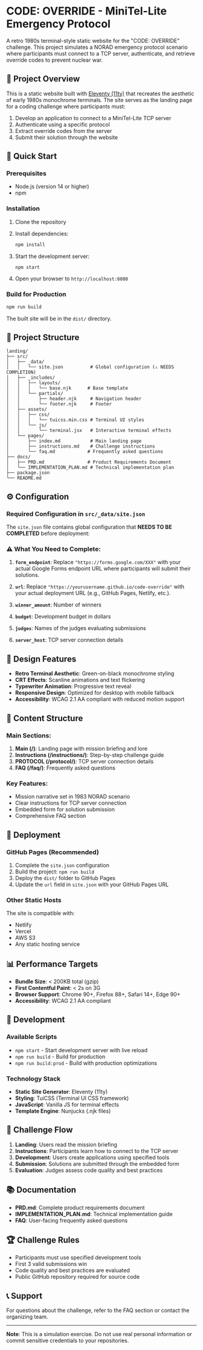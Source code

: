 # CODE: OVERRIDE - MiniTel-Lite Emergency Protocol

A retro 1980s terminal-style static website for the "CODE: OVERRIDE" challenge. This project simulates a NORAD emergency protocol scenario where participants must connect to a TCP server, authenticate, and retrieve override codes to prevent nuclear war.

## 🎯 Project Overview

This is a static website built with [Eleventy (11ty)](https://www.11ty.dev/) that recreates the aesthetic of early 1980s monochrome terminals. The site serves as the landing page for a coding challenge where participants must:

1. Develop an application to connect to a MiniTel-Lite TCP server
2. Authenticate using a specific protocol
3. Extract override codes from the server
4. Submit their solution through the website

## 🚀 Quick Start

### Prerequisites
- Node.js (version 14 or higher)
- npm

### Installation
1. Clone the repository
2. Install dependencies:
   ```bash
   npm install
   ```

3. Start the development server:
   ```bash
   npm start
   ```

4. Open your browser to `http://localhost:8080`

### Build for Production
```bash
npm run build
```

The built site will be in the `dist/` directory.

## 📁 Project Structure

```
landing/
├── src/
│   ├── _data/
│   │   └── site.json          # Global configuration (⚠️ NEEDS COMPLETION)
│   ├── _includes/
│   │   ├── layouts/
│   │   │   └── base.njk      # Base template
│   │   └── partials/
│   │       ├── header.njk     # Navigation header
│   │       └── footer.njk     # Footer
│   ├── assets/
│   │   ├── css/
│   │   │   └── tuicss.min.css # Terminal UI styles
│   │   └── js/
│   │       └── terminal.jsx   # Interactive terminal effects
│   └── pages/
│       ├── index.md           # Main landing page
│       ├── instructions.md    # Challenge instructions
│       └── faq.md            # Frequently asked questions
├── docs/
│   ├── PRD.md                # Product Requirements Document
│   └── IMPLEMENTATION_PLAN.md # Technical implementation plan
├── package.json
└── README.md
```

## ⚙️ Configuration

### Required Configuration in `src/_data/site.json`

The `site.json` file contains global configuration that **NEEDS TO BE COMPLETED** before deployment:

### ⚠️ What You Need to Complete:

1. **`form_endpoint`**: Replace `"https://forms.google.com/XXX"` with your actual Google Forms endpoint URL where participants will submit their solutions.

2. **`url`**: Replace `"https://yourusername.github.io/code-override"` with your actual deployment URL (e.g., GitHub Pages, Netlify, etc.).

3. **`winner_amount`**: Number of winners

4. **`budget`**: Development budget in dollars

5. **`judges`**: Names of the judges evaluating submissions

6. **`server_host`**: TCP server connection details

## 🎨 Design Features

- **Retro Terminal Aesthetic**: Green-on-black monochrome styling
- **CRT Effects**: Scanline animations and text flickering
- **Typewriter Animation**: Progressive text reveal
- **Responsive Design**: Optimized for desktop with mobile fallback
- **Accessibility**: WCAG 2.1 AA compliant with reduced motion support

## 📝 Content Structure

### Main Sections:
1. **Main (/)**: Landing page with mission briefing and lore
2. **Instructions (/instructions/)**: Step-by-step challenge guide
3. **PROTOCOL (/protocol/)**: TCP server connection details
4. **FAQ (/faq/)**: Frequently asked questions

### Key Features:
- Mission narrative set in 1983 NORAD scenario
- Clear instructions for TCP server connection
- Embedded form for solution submission
- Comprehensive FAQ section

## 🚀 Deployment

### GitHub Pages (Recommended)
1. Complete the `site.json` configuration
2. Build the project: `npm run build`
3. Deploy the `dist/` folder to GitHub Pages
4. Update the `url` field in `site.json` with your GitHub Pages URL

### Other Static Hosts
The site is compatible with:
- Netlify
- Vercel
- AWS S3
- Any static hosting service

## 📊 Performance Targets

- **Bundle Size**: < 200KB total (gzip)
- **First Contentful Paint**: < 2s on 3G
- **Browser Support**: Chrome 90+, Firefox 88+, Safari 14+, Edge 90+
- **Accessibility**: WCAG 2.1 AA compliant

## 🔧 Development

### Available Scripts
- `npm start` - Start development server with live reload
- `npm run build` - Build for production
- `npm run build:prod` - Build with production optimizations

### Technology Stack
- **Static Site Generator**: Eleventy (11ty)
- **Styling**: TuiCSS (Terminal UI CSS framework)
- **JavaScript**: Vanilla JS for terminal effects
- **Template Engine**: Nunjucks (.njk files)

## 🎯 Challenge Flow

1. **Landing**: Users read the mission briefing
2. **Instructions**: Participants learn how to connect to the TCP server
3. **Development**: Users create applications using specified tools
4. **Submission**: Solutions are submitted through the embedded form
5. **Evaluation**: Judges assess code quality and best practices

## 📚 Documentation

- **PRD.md**: Complete product requirements document
- **IMPLEMENTATION_PLAN.md**: Technical implementation guide
- **FAQ**: User-facing frequently asked questions

## 🏆 Challenge Rules

- Participants must use specified development tools
- First 3 valid submissions win
- Code quality and best practices are evaluated
- Public GitHub repository required for source code

## 📞 Support

For questions about the challenge, refer to the FAQ section or contact the organizing team.

---

**Note**: This is a simulation exercise. Do not use real personal information or commit sensitive credentials to your repositories.
